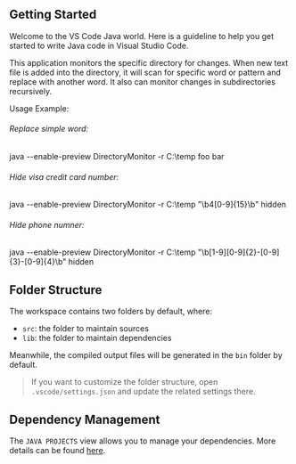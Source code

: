 ## Getting Started

Welcome to the VS Code Java world. Here is a guideline to help you get started to write Java code in Visual Studio Code.

This application monitors the specific directory for changes. When new text file is added into the directory, it will scan for specific word or pattern and replace with another word. It also can monitor changes in subdirectories recursively.

Usage Example:

###### Replace simple word: 
java --enable-preview DirectoryMonitor -r C:\temp foo bar
###### Hide visa credit card number:
java --enable-preview DirectoryMonitor -r C:\temp "\b4[0-9]{15}\b" hidden
###### Hide phone numner: 
java --enable-preview DirectoryMonitor -r C:\temp "\b[1-9][0-9]{2}-[0-9]{3}-[0-9]{4}\b" hidden

## Folder Structure

The workspace contains two folders by default, where:

- `src`: the folder to maintain sources
- `lib`: the folder to maintain dependencies

Meanwhile, the compiled output files will be generated in the `bin` folder by default.

> If you want to customize the folder structure, open `.vscode/settings.json` and update the related settings there.

## Dependency Management

The `JAVA PROJECTS` view allows you to manage your dependencies. More details can be found [here](https://github.com/microsoft/vscode-java-dependency#manage-dependencies).
